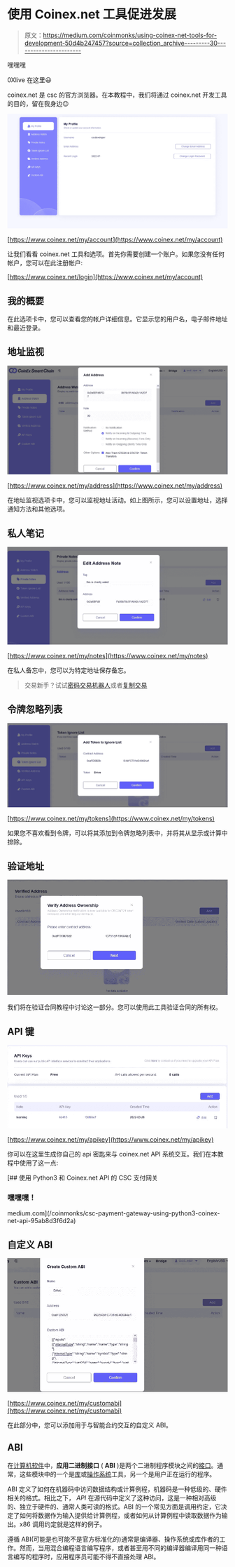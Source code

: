 # 使用 Coinex.net 工具促进发展

> 原文：<https://medium.com/coinmonks/using-coinex-net-tools-for-development-50d4b247457?source=collection_archive---------30----------------------->

嘿嘿嘿

0Xlive 在这里😃

coinex.net 是 csc 的官方浏览器。在本教程中，我们将通过 coinex.net 开发工具的目的，留在我身边😉

![](img/e8f62411097e29c994dd2a81e2353ce3.png)

[https://www.coinex.net/my/account](https://www.coinex.net/my/account)

让我们看看 coinex.net 工具和选项。首先你需要创建一个账户。如果您没有任何帐户，您可以在此注册帐户:

[https://www.coinex.net/login](https://www.coinex.net/my/account)

## 我的概要

在此选项卡中，您可以查看您的帐户详细信息。它显示您的用户名，电子邮件地址和最近登录。

## 地址监视

![](img/d88974f25eec917fb456eb063f7f419b.png)

[https://www.coinex.net/my/address](https://www.coinex.net/my/address)

在地址监视选项卡中，您可以监视地址活动。如上图所示，您可以设置地址，选择通知方法和其他选项。

## 私人笔记

![](img/608e7d0a7daccebfcc1fb5147b510da0.png)

[https://www.coinex.net/my/notes](https://www.coinex.net/my/notes)

在私人备忘中，您可以为特定地址保存备忘。

> 交易新手？试试[密码交易机器人](/coinmonks/crypto-trading-bot-c2ffce8acb2a)或者[复制交易](/coinmonks/top-10-crypto-copy-trading-platforms-for-beginners-d0c37c7d698c)

## 令牌忽略列表

![](img/78f820da229a82e86a454c2de960f1ce.png)

[https://www.coinex.net/my/tokens](https://www.coinex.net/my/tokens)

如果您不喜欢看到令牌，可以将其添加到令牌忽略列表中，并将其从显示或计算中排除。

## 验证地址

![](img/426d6035a7543e4dd95665a241d3eb0e.png)

我们将在验证合同教程中讨论这一部分。您可以使用此工具验证合同的所有权。

## API 键

![](img/48509a95e35f5f5063dfcf86995819a3.png)

[https://www.coinex.net/my/apikey](https://www.coinex.net/my/apikey)

你可以在这里生成你自己的 api 密匙来与 coinex.net API 系统交互。我们在本教程中使用了这一点:

[](/coinmonks/csc-payment-gateway-using-python3-coinex-net-api-95ab8d3f6d2a) [## 使用 Python3 和 Coinex.net API 的 CSC 支付网关

### 嘿嘿嘿！

medium.com](/coinmonks/csc-payment-gateway-using-python3-coinex-net-api-95ab8d3f6d2a) 

## 自定义 ABI

![](img/b72db229b26022f20fa38d5123791043.png)

[https://www.coinex.net/my/customabi](https://www.coinex.net/my/customabi)

在此部分中，您可以添加用于与智能合约交互的自定义 ABI。

## ABI

在[计算机软件](https://en.wikipedia.org/wiki/Computer_software)中，**应用二进制接口** ( **ABI** )是两个二进制程序模块之间的[接口](https://en.wikipedia.org/wiki/Interface_(computing))。通常，这些模块中的一个是[库](https://en.wikipedia.org/wiki/Library_(computing))或[操作系统](https://en.wikipedia.org/wiki/Operating_system)工具，另一个是用户正在运行的程序。

ABI 定义了如何在机器码中访问数据结构或计算例程，机器码是一种低级的、硬件相关的格式。相比之下， *API* 在源代码中定义了这种访问，这是一种相对高级的、独立于硬件的、通常人类可读的格式。ABI 的一个常见方面是调用约定，它决定了如何将数据作为输入提供给计算例程，或者如何从计算例程中读取数据作为输出。x86 调用约定就是这样的例子。

遵循 ABI(可能是也可能不是官方标准化的)通常是编译器、操作系统或库作者的工作。然而，当用混合编程语言编写程序，或者甚至用不同的编译器编译用同一种语言编写的程序时，应用程序员可能不得不直接处理 ABI。